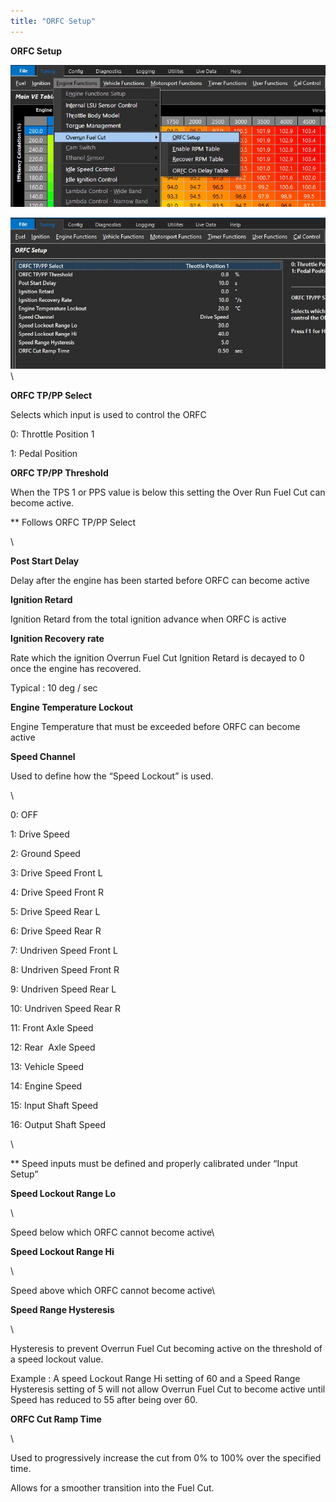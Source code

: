 ```yaml
---
title: "ORFC Setup"
---
```


**ORFC Setup**


![Image](</img/ORFC 1.jpg>)


![Image](</img/ORFC 2.jpg>)\

**ORFC TP/PP Select**


Selects which input is used to control the ORFC


&#48;: Throttle Position 1

&#49;: Pedal Position&nbsp;


**ORFC TP/PP Threshold**


When the TPS 1 or PPS value is below this setting the Over Run Fuel Cut can become active. &nbsp;


\*\* Follows ORFC TP/PP Select

\

**Post Start Delay**


Delay after the engine has been started before ORFC can become active



**Ignition Retard**


Ignition Retard from the total ignition advance when ORFC is active



**Ignition Recovery rate**


Rate which the ignition Overrun Fuel Cut Ignition Retard is decayed to 0 once the engine has recovered.&nbsp;

Typical : 10 deg / sec



**Engine Temperature Lockout**


Engine Temperature that must be exceeded before ORFC can become active


**Speed Channel**


Used to define how the “Speed Lockout” is used.  

\

&#48;: OFF

&#49;: Drive Speed

&#50;: Ground Speed

&#51;: Drive Speed Front L

&#52;: Drive Speed Front R

&#53;: Drive Speed Rear L

&#54;: Drive Speed Rear R

&#55;: Undriven Speed Front L

&#56;: Undriven Speed Front R

&#57;: Undriven Speed Rear L

&#49;0: Undriven Speed Rear R

&#49;1: Front Axle Speed

&#49;2: Rear  Axle Speed

&#49;3: Vehicle Speed

&#49;4: Engine Speed

&#49;5: Input Shaft Speed

&#49;6: Output Shaft Speed

\

\*\* Speed inputs must be defined and properly calibrated under “Input Setup”


**Speed Lockout Range Lo**

\

Speed below which ORFC cannot become active\

**Speed Lockout Range Hi**

\

Speed above which ORFC cannot become active\

**Speed Range Hysteresis**&nbsp;

\

Hysteresis to prevent Overrun Fuel Cut becoming active on the threshold of a speed lockout value.


Example : A speed Lockout Range Hi setting of 60 and a Speed Range Hysteresis setting of 5 will not allow Overrun Fuel Cut to become active until Speed has reduced to 55 after being over 60.


**ORFC Cut Ramp Time**

\

Used to progressively increase the cut from 0% to 100% over the specified time.


Allows for a smoother transition into the Fuel Cut.





